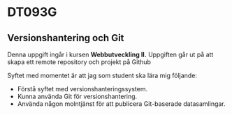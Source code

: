 # DT093G
## Versionshantering och Git

Denna uppgift ingår i kursen **Webbutveckling II.** 
Uppgiften går ut på att skapa ett remote repository och projekt på Github

Syftet med momentet är att jag som student ska lära mig följande:

- Förstå syftet med versionshanteringssystem.
- Kunna använda Git för versionshantering.
- Använda någon molntjänst för att publicera Git-baserade datasamlingar.





